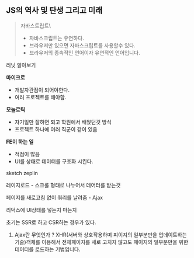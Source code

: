 ## JS의 역사 및 탄생 그리고 미래

> 자바스트립트\
>
> - 자바스크립트는 유연하다.
> - 브라우저만 있으면 자바스크립트를 사용할수 있다.
> - 브라우저의 종속적인 언어이자 유연적인 언어입니다.

러닛 알아보기

**마이크로**

- 개발자관점이 되어야한다.
- 여러 프로젝트를 해야함.

**모놀로틱**

- 자기일만 잘하면 되고 학원에서 배웠던것 방식
- 프로젝트 하나에 여러 직군이 같이 있음

**FE이 하는 일**

- 적점이 많음
- UI를 상태로 데이터를 구조화 시킨다.

sketch zeplin

레이지로드 - 스크롤 형태로 나누어서 데어터를 받는것

페이지를 새로고침 없이 쿼리를 날려줌 - Ajax

리덕스에 UI상태를 넣는지 마는지

초기는 SSR로 하고 CSR하는 경우가 있다.

1. Ajax란 무엇인가 ?
   XHR(서버와 상호작용하며 피이지의 일부분만을 업데이트하는 기술)객체를 이용해서 전체페이지를 새로 고치지 않고도 페이지의 일부분만을 위한 데이터를 로드하는 기법입니다.
